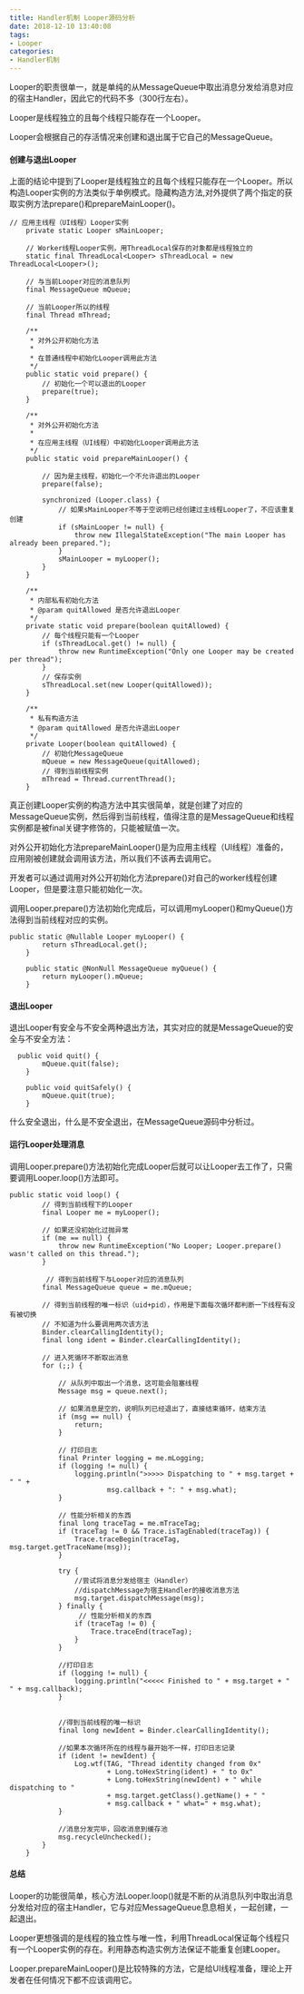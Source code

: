 ```yaml
---
title: Handler机制 Looper源码分析
date: 2018-12-10 13:40:08
tags:
- Looper
categories:
- Handler机制
---
```

Looper的职责很单一，就是单纯的从MessageQueue中取出消息分发给消息对应的宿主Handler，因此它的代码不多（300行左右）。

Looper是线程独立的且每个线程只能存在一个Looper。

Looper会根据自己的存活情况来创建和退出属于它自己的MessageQueue。

#### 创建与退出Looper
上面的结论中提到了Looper是线程独立的且每个线程只能存在一个Looper。所以构造Looper实例的方法类似于单例模式。隐藏构造方法,对外提供了两个指定的获取实例方法prepare()和prepareMainLooper()。

```
// 应用主线程（UI线程）Looper实例
    private static Looper sMainLooper;

    // Worker线程Looper实例，用ThreadLocal保存的对象都是线程独立的
    static final ThreadLocal<Looper> sThreadLocal = new ThreadLocal<Looper>();

    // 与当前Looper对应的消息队列
    final MessageQueue mQueue;

    // 当前Looper所以的线程
    final Thread mThread;

    /**
     * 对外公开初始化方法
     *
     * 在普通线程中初始化Looper调用此方法
     */
    public static void prepare() {
        // 初始化一个可以退出的Looper
        prepare(true);
    }

    /**
     * 对外公开初始化方法
     *
     * 在应用主线程（UI线程）中初始化Looper调用此方法
     */
    public static void prepareMainLooper() {
        
        // 因为是主线程，初始化一个不允许退出的Looper
        prepare(false);

        synchronized (Looper.class) {
            // 如果sMainLooper不等于空说明已经创建过主线程Looper了，不应该重复创建
            if (sMainLooper != null) {
                throw new IllegalStateException("The main Looper has already been prepared.");
            }
            sMainLooper = myLooper();
        }
    }

    /**
     * 内部私有初始化方法
     * @param quitAllowed 是否允许退出Looper
     */
    private static void prepare(boolean quitAllowed) {
        // 每个线程只能有一个Looper
        if (sThreadLocal.get() != null) {
            throw new RuntimeException("Only one Looper may be created per thread");
        }
        // 保存实例
        sThreadLocal.set(new Looper(quitAllowed));
    }

    /**
     * 私有构造方法
     * @param quitAllowed 是否允许退出Looper
     */  
    private Looper(boolean quitAllowed) {
        // 初始化MessageQueue
        mQueue = new MessageQueue(quitAllowed);
        // 得到当前线程实例
        mThread = Thread.currentThread();
    }
```

真正创建Looper实例的构造方法中其实很简单，就是创建了对应的MessageQueue实例，然后得到当前线程，值得注意的是MessageQueue和线程实例都是被final关键字修饰的，只能被赋值一次。

对外公开初始化方法prepareMainLooper()是为应用主线程（UI线程）准备的，应用刚被创建就会调用该方法，所以我们不该再去调用它。

开发者可以通过调用对外公开初始化方法prepare()对自己的worker线程创建Looper，但是要注意只能初始化一次。

调用Looper.prepare()方法初始化完成后，可以调用myLooper()和myQueue()方法得到当前线程对应的实例。

```
public static @Nullable Looper myLooper() {
        return sThreadLocal.get();
    }

    public static @NonNull MessageQueue myQueue() {
        return myLooper().mQueue;
    }
```

#### 退出Looper

退出Looper有安全与不安全两种退出方法，其实对应的就是MessageQueue的安全与不安全方法：

```
  public void quit() {
        mQueue.quit(false);
    }

    public void quitSafely() {
        mQueue.quit(true);
    }
```

什么安全退出，什么是不安全退出，在MessageQueue源码中分析过。

#### 运行Looper处理消息

调用Looper.prepare()方法初始化完成Looper后就可以让Looper去工作了，只需要调用Looper.loop()方法即可。

```
public static void loop() {
        // 得到当前线程下的Looper
        final Looper me = myLooper();

        // 如果还没初始化过抛异常
        if (me == null) {
            throw new RuntimeException("No Looper; Looper.prepare() wasn't called on this thread.");
        }

         // 得到当前线程下与Looper对应的消息队列
        final MessageQueue queue = me.mQueue;

        // 得到当前线程的唯一标识（uid+pid），作用是下面每次循环都判断一下线程有没有被切换
        // 不知道为什么要调用两次该方法
        Binder.clearCallingIdentity();
        final long ident = Binder.clearCallingIdentity();

        // 进入死循环不断取出消息
        for (;;) {

            // 从队列中取出一个消息，这可能会阻塞线程
            Message msg = queue.next(); 

            // 如果消息是空的，说明队列已经退出了，直接结束循环，结束方法
            if (msg == null) {
                return;
            }

            // 打印日志
            final Printer logging = me.mLogging;
            if (logging != null) {
                logging.println(">>>>> Dispatching to " + msg.target + " " +
                        msg.callback + ": " + msg.what);
            }

            // 性能分析相关的东西
            final long traceTag = me.mTraceTag;
            if (traceTag != 0 && Trace.isTagEnabled(traceTag)) {
                Trace.traceBegin(traceTag, msg.target.getTraceName(msg));
            }

            try {
                //尝试将消息分发给宿主（Handler）
                //dispatchMessage为宿主Handler的接收消息方法
                msg.target.dispatchMessage(msg);
            } finally {
                 // 性能分析相关的东西
                if (traceTag != 0) {
                    Trace.traceEnd(traceTag);
                }
            }

            //打印日志
            if (logging != null) {
                logging.println("<<<<< Finished to " + msg.target + " " + msg.callback);
            }


            //得到当前线程的唯一标识
            final long newIdent = Binder.clearCallingIdentity();

            //如果本次循环所在的线程与最开始不一样，打印日志记录
            if (ident != newIdent) {
                Log.wtf(TAG, "Thread identity changed from 0x"
                        + Long.toHexString(ident) + " to 0x"
                        + Long.toHexString(newIdent) + " while dispatching to "
                        + msg.target.getClass().getName() + " "
                        + msg.callback + " what=" + msg.what);
            }
      
            //消息分发完毕，回收消息到缓存池
            msg.recycleUnchecked();
        }
    }
```

#### 总结
Looper的功能很简单，核心方法Looper.loop()就是不断的从消息队列中取出消息分发给对应的宿主Handler，它与对应MessageQueue息息相关，一起创建，一起退出。

Looper更想强调的是线程的独立性与唯一性，利用ThreadLocal保证每个线程只有一个Looper实例的存在。利用静态构造实例方法保证不能重复创建Looper。

Looper.prepareMainLooper()是比较特殊的方法，它是给UI线程准备，理论上开发者在任何情况下都不应该调用它。
